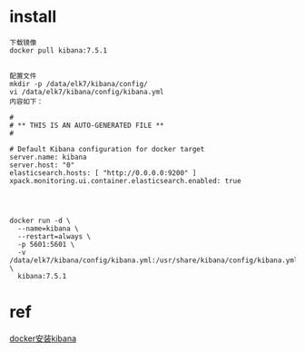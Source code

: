 # install
```
下载镜像
docker pull kibana:7.5.1
 

配置文件
mkdir -p /data/elk7/kibana/config/
vi /data/elk7/kibana/config/kibana.yml
内容如下：

#
# ** THIS IS AN AUTO-GENERATED FILE **
#

# Default Kibana configuration for docker target
server.name: kibana
server.host: "0"
elasticsearch.hosts: [ "http://0.0.0.0:9200" ]
xpack.monitoring.ui.container.elasticsearch.enabled: true

 


docker run -d \
  --name=kibana \
  --restart=always \
  -p 5601:5601 \
  -v /data/elk7/kibana/config/kibana.yml:/usr/share/kibana/config/kibana.yml \
  kibana:7.5.1

```

# ref
[docker安装kibana](https://blog.csdn.net/shykevin/article/details/108272260)